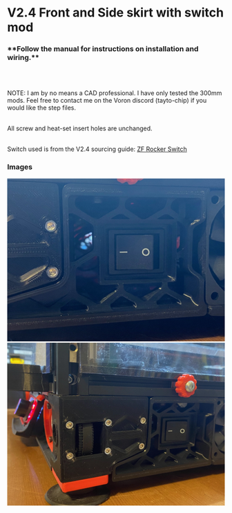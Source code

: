 <h1>V2.4 Front and Side skirt with switch mod</h1>

<h3>**Follow the manual for instructions on installation and wiring.** </h3><br/><br/>

NOTE: I am by no means a CAD professional. I have only tested the 300mm mods. Feel free to contact me on the Voron discord (tayto-chip) if you would like the step files. <br/><br/>

All screw and heat-set insert holes are unchanged. <br/><br/>

Switch used is from the V2.4 sourcing guide: [ZF Rocker Switch](https://www.digikey.com/en/products/detail/zf-electronics/WRG32F2FBBNN/446050?s=N4IgTCBcDaIO4CcDmBmMAzDAjLA7XIAugL5A)

<h3>Images</h3>



![Skirt Switch](/printer_mods/tayto-chip/skirt_switch_mod/images/IMG_1224.jpeg) <br/>
![Skirt Switch](/printer_mods/tayto-chip/skirt_switch_mod/images/IMG_1222.jpeg) 
